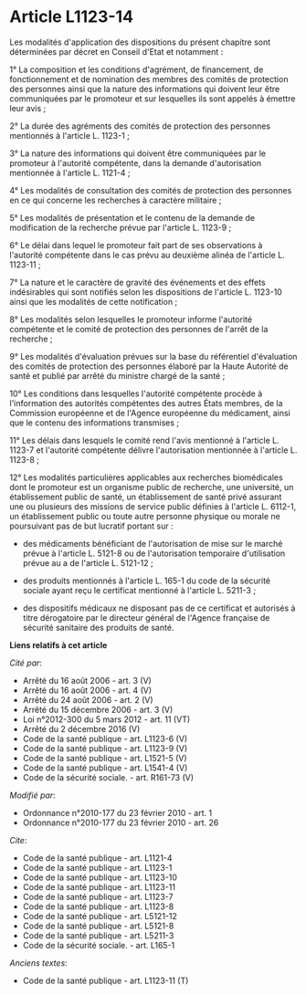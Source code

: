 # Article L1123-14

Les modalités d'application des dispositions du présent chapitre sont déterminées par décret en Conseil d'Etat et notamment :

1° La composition et les conditions d'agrément, de financement, de fonctionnement et de nomination des membres des comités de
protection des personnes ainsi que la nature des informations qui doivent leur être communiquées par le promoteur et sur
lesquelles ils sont appelés à émettre leur avis ;

2° La durée des agréments des comités de protection des personnes mentionnés à l'article L. 1123-1 ;

3° La nature des informations qui doivent être communiquées par le promoteur à l'autorité compétente, dans la demande
d'autorisation mentionnée à l'article L. 1121-4 ;

4° Les modalités de consultation des comités de protection des personnes en ce qui concerne les recherches à caractère
militaire ;

5° Les modalités de présentation et le contenu de la demande de modification de la recherche prévue par l'article L. 1123-9 ;

6° Le délai dans lequel le promoteur fait part de ses observations à l'autorité compétente dans le cas prévu au deuxième
alinéa de l'article L. 1123-11 ;

7° La nature et le caractère de gravité des événements et des effets indésirables qui sont notifiés selon les dispositions de
l'article L. 1123-10 ainsi que les modalités de cette notification ;

8° Les modalités selon lesquelles le promoteur informe l'autorité compétente et le comité de protection des personnes de
l'arrêt de la recherche ;

9° Les modalités d'évaluation prévues sur la base du référentiel d'évaluation des comités de protection des personnes élaboré
par la Haute Autorité de santé et publié par arrêté du ministre chargé de la santé ;

10° Les conditions dans lesquelles l'autorité compétente procède à l'information des autorités compétentes des autres États
membres, de la Commission européenne et de l'Agence européenne du médicament, ainsi que le contenu des informations
transmises ;

11° Les délais dans lesquels le comité rend l'avis mentionné à l'article L. 1123-7 et l'autorité compétente délivre
l'autorisation mentionnée à l'article L. 1123-8 ;

12° Les modalités particulières applicables aux recherches biomédicales dont le promoteur est un organisme public de
recherche, une université, un établissement public de santé, un établissement de santé privé assurant une ou plusieurs des
missions de service public définies à l'article L. 6112-1, un établissement public ou toute autre personne physique ou morale
ne poursuivant pas de but lucratif portant sur :

- des médicaments bénéficiant de l'autorisation de mise sur le marché prévue à l'article L. 5121-8 ou de l'autorisation
temporaire d'utilisation prévue au a de l'article L. 5121-12 ;

- des produits mentionnés à l'article L. 165-1 du code de la sécurité sociale ayant reçu le certificat mentionné à l'article
L. 5211-3 ;

- des dispositifs médicaux ne disposant pas de ce certificat et autorisés à titre dérogatoire par le directeur général de
l'Agence française de sécurité sanitaire des produits de santé.

**Liens relatifs à cet article**

_Cité par_:

  - Arrêté du 16 août 2006 - art. 3 (V)
  - Arrêté du 16 août 2006 - art. 4 (V)
  - Arrêté du 24 août 2006 - art. 2 (V)
  - Arrêté du 15 décembre 2006 - art. 3 (V)
  - Loi n°2012-300 du 5 mars 2012 - art. 11 (VT)
  - Arrêté du 2 décembre 2016 (V)
  - Code de la santé publique - art. L1123-6 (V)
  - Code de la santé publique - art. L1123-9 (V)
  - Code de la santé publique - art. L1521-5 (V)
  - Code de la santé publique - art. L1541-4 (V)
  - Code de la sécurité sociale. - art. R161-73 (V)

_Modifié par_:

  - Ordonnance n°2010-177 du 23 février 2010 - art. 1
  - Ordonnance n°2010-177 du 23 février 2010 - art. 26

_Cite_:

  - Code de la santé publique - art. L1121-4
  - Code de la santé publique - art. L1123-1
  - Code de la santé publique - art. L1123-10
  - Code de la santé publique - art. L1123-11
  - Code de la santé publique - art. L1123-7
  - Code de la santé publique - art. L1123-8
  - Code de la santé publique - art. L5121-12
  - Code de la santé publique - art. L5121-8
  - Code de la santé publique - art. L5211-3
  - Code de la sécurité sociale. - art. L165-1

_Anciens textes_:

  - Code de la santé publique - art. L1123-11 (T)
